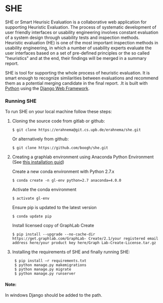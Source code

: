 

# SHE

SHE or Smart Heurisic Evaluation is a collaborative web application for supporting Heuristic Evaluation. The process of systematic development of user friendly interfaces or usability engineering involves constant evaluation of a system design through usability tests and inspection methods. Heuristic evaluation (HE) is one of the most important inspection methods in usability engineering, in which a number of usability experts evaluate the user interfaces based on a set of pre-defined principles or the so called "heuristics" and at the end, their findings will be merged in a summary report.

SHE is tool for supporting the whole process of heuristic evaluation. It is smart enough to recognize similarities between evaluations and recommend them as a potential merging candidate in the final report.
.It is built with [Python][0] using the [Django Web Framework][1].

### Running SHE 

To run SHE on your local machine follow these steps:

1) Cloning the source code from gitlab or github:

    `$ git clone https://erahnema@git.cs.upb.de/erahnema/she.git`
    
    Or alternatively from github: 

    `$ git clone https://github.com/boogh/she.git`

2) Creating a graphlab environment using Anaconda Python Environment (See [this installation guid][3])

  
    Create a new conda environment with Python 2.7.x
   
    
     `$ conda create -n gl-env python=2.7 anaconda=4.0.0`
     
  
    Activate the conda environment
    
     `$ activate gl-env`
     

    Ensure pip is updated to the latest version
 
     `$ conda update pip`
     

    Install licensed copy of GraphLab Create
  
    `$ pip install --upgrade --no-cache-dir https://get.graphlab.com/GraphLab-
    Create/2.1/your registered email address here/your product key here/Graph
    Lab-Create-License.tar.gz`
    
3) Installing the requirements of SHE and finally running SHE:

        $ pip install –r requirements.txt
        $ python manage.py makemigrations
        $ python manage.py migrate
        $ python manage.py runserver
        

#### Note: 
In windows Django should be added to the path.


[0]: https://www.python.org/
[1]: https://www.djangoproject.com/
[3]: https://turi.com/download/install-graphlab-create-command-line.html
